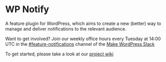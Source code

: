 # WP Notify

A feature plugin for WordPress, which aims to create a new (better) way to manage and deliver notifications to the relevant audience.

Want to get involved? Join our weekly office hours every Tuesday at 14:00 UTC in the [#feature-notifications](https://wordpress.slack.com/messages/C2K1C71FE) channel of the [Make WordPress Slack](https://wordpress.slack.com/)

To get started, please take a look at our [project wiki](https://github.com/WordPress/wp-notify/wiki)
